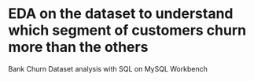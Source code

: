 # EDA on the dataset to understand which segment of customers churn more than the others
Bank Churn Dataset analysis with SQL on MySQL Workbench
